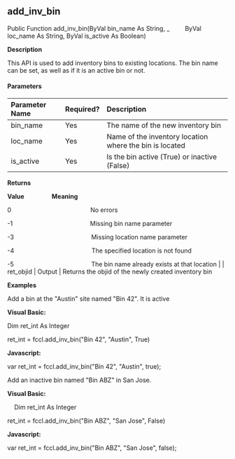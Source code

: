 add_inv_bin
-------------

Public Function add_inv_bin(ByVal bin_name As String, _
        ByVal loc_name As String, ByVal is_active As Boolean)

**Description**

This API is used to add inventory bins to existing locations. The bin name can be set, as well as if it is an active bin or not.

#### Parameters

| Parameter Name | Required? | Description |
|:--- |:--- |:--- |
| bin_name | Yes | The name of the new inventory bin |
| loc_name | Yes | Name of the inventory location where the bin is located |
| is_active | Yes | Is the bin active (True) or inactive (False) |

**Returns**

**Value**                **Meaning**

0                                              No errors

-1                                             Missing bin name parameter

-3                                             Missing location name parameter

-4                                             The specified location is not found

-5                                             The bin name already exists at that location |
| ret_objid | Output | Returns the objid of the newly created inventory bin

**Examples**

 Add a bin at the "Austin" site named "Bin 42". It is active

**Visual Basic:**

Dim ret_int As Integer

ret_int = fccl.add_inv_bin("Bin 42", "Austin", True)

**Javascript:**

var ret_int = fccl.add_inv_bin("Bin 42", "Austin", true);

 Add an inactive bin named "Bin ABZ" in San Jose.

**Visual Basic:**

    Dim ret_int As Integer

ret_int = fccl.add_inv_bin("Bin ABZ", "San Jose", False)

**Javascript:**

var ret_int = fccl.add_inv_bin("Bin ABZ", "San Jose", false);